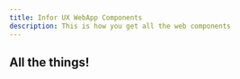 ```yaml
---
title: Infor UX WebApp Components
description: This is how you get all the web components
---
```



## All the things!
